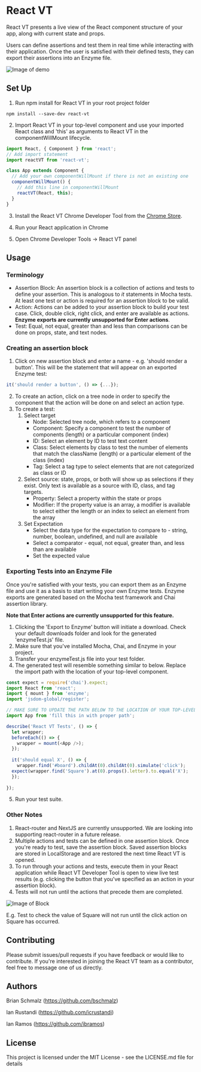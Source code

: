 # React VT

React VT presents a live view of the React component structure of your app, along with current state and props. 

Users can define assertions and test them in real time while interacting with their application. Once the user is satisfied with their defined tests, they can export their assertions into an Enzyme file. 

![Image of demo](https://github.com/brIAN-3/react-vt/blob/master/src/demo.gif)


## Set Up
1. Run npm install for React VT in your root project folder

```
npm install --save-dev react-vt
```

2. Import React VT in your top-level component and use your imported React class and 'this' as arguments to React VT in the componentWillMount lifecycle.
```javascript
import React, { Component } from 'react';
// Add import statement
import reactVT from 'react-vt';

class App extends Component {
  // Add your own componentWillMount if there is not an existing one
  componentWillMount() {
    // Add this line in componentWillMount
    reactVT(React, this);
  }
}
```

3. Install the React VT Chrome Developer Tool from the [Chrome Store](https://chrome.google.com/webstore/detail/react-vt/aphjepidficfgphkbggojoemgpmianhi?hl=en). 


4. Run your React application in Chrome

5. Open Chrome Developer Tools -> React VT panel

## Usage

### Terminology 
* Assertion Block: An assertion block is a collection of actions and tests to define your assertion. This is analogous to *it* statements in Mocha tests. At least one test or action is required for an assertion block to be valid.
* Action: Actions can be added to your assertion block to build your test case. Click, double click, right click, and enter are available as actions. **Enzyme exports are currently unsupported for Enter actions**.
* Test: Equal, not equal, greater than and less than comparisons can be done on props, state, and text nodes. 

### Creating an assertion block
1. Click on new assertion block and enter a name - e.g. 'should render a button'. This will be the statement that will appear on an exported Enzyme test: 
```javascript
it('should render a button', () => {...});
```
2. To create an action, click on a tree node in order to specify the component that the action will be done on and select an action type.
3. To create a test:
    1. Select target
        * Node: Selected tree node, which refers to a component
        * Component: Specify a component to test the number of components (length) or a particular component (index)
        * ID: Select an element by ID to test text content
        * Class: Select elements by class to test the number of elements that match the className (length) or a particular element of the class (index)
        * Tag: Select a tag type to select elements that are not categorized as class or ID
    2. Select source: state, props, or both will show up as selections if they exist. Only text is available as a source with ID, class, and tag targets.  
        * Property: Select a property within the state or props
        * Modifier: If the property value is an array, a modifier is available to select either the length or an index to select an element from the array
    3. Set Expectation
        * Select the data type for the expectation to compare to - string, number, boolean, undefined, and null are available
        * Select a comparator - equal, not equal, greater than, and less than are available
        * Set the expected value

### Exporting Tests into an Enzyme File
Once you're satisfied with your tests, you can export them as an Enzyme file and use it as a basis to start writing your own Enzyme tests. Enzyme exports are generated based on the Mocha test framework and Chai assertion library.

**Note that Enter actions are currently unsupported for this feature.**

1. Clicking the 'Export to Enzyme' button will initiate a download. Check your default downloads folder and look for the generated 'enzymeTest.js' file.
2. Make sure that you've installed Mocha, Chai, and Enzyme in your project.
3. Transfer your enzymeTest.js file into your test folder.
4. The generated test will resemble something similar to below. Replace the import path with the location of your top-level component.
```javascript
const expect = require('chai').expect;
import React from 'react';
import { mount } from 'enzyme';
import 'jsdom-global/register';

// MAKE SURE TO UPDATE THE PATH BELOW TO THE LOCATION OF YOUR TOP-LEVEL COMPONENT
import App from 'fill this in with proper path';

describe('React VT Tests', () => {
  let wrapper;
  beforeEach(() => {
    wrapper = mount(<App />);
  });
 
  it('should equal X', () => {
    wrapper.find('#board').childAt(0).childAt(0).simulate('click');
  expect(wrapper.find('Square').at(0).props().letter).to.equal('X');
  });
 
});
```
5. Run your test suite.

### Other Notes
 1. React-router and NextJS are currently unsupported. We are looking into supporting react-router in a future release.  
 2. Multiple actions and tests can be defined in one assertion block. Once you're ready to test, save the assertion block. Saved assertion blocks are stored in LocalStorage and are restored the next time React VT is opened.
 3. To run through your actions and tests, execute them in your React application while React VT Developer Tool is open to view live test results (e.g. clicking the button that you've specified as an action in your assertion block).
 4. Tests will not run until the actions that precede them are completed. 
 
 ![Image of Block](https://github.com/brIAN-3/react-vt/blob/master/src/BlockScreenshot.png)
 
 E.g. Test to check the value of Square will not run until the click action on Square has occurred.
 
 
## Contributing

Please submit issues/pull requests if you have feedback or would like to contribute. If you're interested in joining the React VT team as a contributor, feel free to message one of us directly.

## Authors

Brian Schmalz (https://github.com/bschmalz)

Ian Rustandi (https://github.com/icrustandi)

Ian Ramos (https://github.com/ibramos)

## License

This project is licensed under the MIT License - see the LICENSE.md file for details
